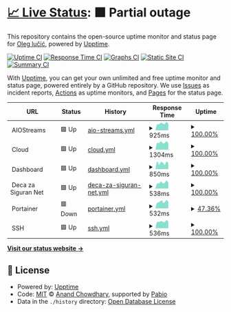 # [📈 Live Status](https://status.oleglucic.com): <!--live status--> **🟧 Partial outage**

This repository contains the open-source uptime monitor and status page for [Oleg lučić](https://status.oleglucic.com), powered by [Upptime](https://github.com/upptime/upptime).

[![Uptime CI](https://github.com/oleglucic/upptime/workflows/Uptime%20CI/badge.svg)](https://github.com/oleglucic/upptime/actions?query=workflow%3A%22Uptime+CI%22)
[![Response Time CI](https://github.com/oleglucic/upptime/workflows/Response%20Time%20CI/badge.svg)](https://github.com/oleglucic/upptime/actions?query=workflow%3A%22Response+Time+CI%22)
[![Graphs CI](https://github.com/oleglucic/upptime/workflows/Graphs%20CI/badge.svg)](https://github.com/oleglucic/upptime/actions?query=workflow%3A%22Graphs+CI%22)
[![Static Site CI](https://github.com/oleglucic/upptime/workflows/Static%20Site%20CI/badge.svg)](https://github.com/oleglucic/upptime/actions?query=workflow%3A%22Static+Site+CI%22)
[![Summary CI](https://github.com/oleglucic/upptime/workflows/Summary%20CI/badge.svg)](https://github.com/oleglucic/upptime/actions?query=workflow%3A%22Summary+CI%22)

With [Upptime](https://upptime.js.org), you can get your own unlimited and free uptime monitor and status page, powered entirely by a GitHub repository. We use [Issues](https://github.com/oleglucic/upptime/issues) as incident reports, [Actions](https://github.com/oleglucic/upptime/actions) as uptime monitors, and [Pages](https://status.oleglucic.com) for the status page.

<!--start: status pages-->
<!-- This summary is generated by Upptime (https://github.com/upptime/upptime) -->
<!-- Do not edit this manually, your changes will be overwritten -->
<!-- prettier-ignore -->
| URL | Status | History | Response Time | Uptime |
| --- | ------ | ------- | ------------- | ------ |
| <img alt="" src="https://raw.githubusercontent.com/oleglucic/upptime/master/assets/AIOS.ico" height="13"> AIOStreams | 🟩 Up | [aio-streams.yml](https://github.com/oleglucic/upptime/commits/HEAD/history/aio-streams.yml) | <details><summary><img alt="Response time graph" src="./graphs/aio-streams/response-time-week.png" height="20"> 925ms</summary><br><a href="https://status.oleglucic.com/history/aio-streams"><img alt="Response time 725" src="https://img.shields.io/endpoint?url=https%3A%2F%2Fraw.githubusercontent.com%2Foleglucic%2Fupptime%2FHEAD%2Fapi%2Faio-streams%2Fresponse-time.json"></a><br><a href="https://status.oleglucic.com/history/aio-streams"><img alt="24-hour response time 858" src="https://img.shields.io/endpoint?url=https%3A%2F%2Fraw.githubusercontent.com%2Foleglucic%2Fupptime%2FHEAD%2Fapi%2Faio-streams%2Fresponse-time-day.json"></a><br><a href="https://status.oleglucic.com/history/aio-streams"><img alt="7-day response time 925" src="https://img.shields.io/endpoint?url=https%3A%2F%2Fraw.githubusercontent.com%2Foleglucic%2Fupptime%2FHEAD%2Fapi%2Faio-streams%2Fresponse-time-week.json"></a><br><a href="https://status.oleglucic.com/history/aio-streams"><img alt="30-day response time 725" src="https://img.shields.io/endpoint?url=https%3A%2F%2Fraw.githubusercontent.com%2Foleglucic%2Fupptime%2FHEAD%2Fapi%2Faio-streams%2Fresponse-time-month.json"></a><br><a href="https://status.oleglucic.com/history/aio-streams"><img alt="1-year response time 725" src="https://img.shields.io/endpoint?url=https%3A%2F%2Fraw.githubusercontent.com%2Foleglucic%2Fupptime%2FHEAD%2Fapi%2Faio-streams%2Fresponse-time-year.json"></a></details> | <details><summary><a href="https://status.oleglucic.com/history/aio-streams">100.00%</a></summary><a href="https://status.oleglucic.com/history/aio-streams"><img alt="All-time uptime 99.53%" src="https://img.shields.io/endpoint?url=https%3A%2F%2Fraw.githubusercontent.com%2Foleglucic%2Fupptime%2FHEAD%2Fapi%2Faio-streams%2Fuptime.json"></a><br><a href="https://status.oleglucic.com/history/aio-streams"><img alt="24-hour uptime 100.00%" src="https://img.shields.io/endpoint?url=https%3A%2F%2Fraw.githubusercontent.com%2Foleglucic%2Fupptime%2FHEAD%2Fapi%2Faio-streams%2Fuptime-day.json"></a><br><a href="https://status.oleglucic.com/history/aio-streams"><img alt="7-day uptime 100.00%" src="https://img.shields.io/endpoint?url=https%3A%2F%2Fraw.githubusercontent.com%2Foleglucic%2Fupptime%2FHEAD%2Fapi%2Faio-streams%2Fuptime-week.json"></a><br><a href="https://status.oleglucic.com/history/aio-streams"><img alt="30-day uptime 99.53%" src="https://img.shields.io/endpoint?url=https%3A%2F%2Fraw.githubusercontent.com%2Foleglucic%2Fupptime%2FHEAD%2Fapi%2Faio-streams%2Fuptime-month.json"></a><br><a href="https://status.oleglucic.com/history/aio-streams"><img alt="1-year uptime 99.53%" src="https://img.shields.io/endpoint?url=https%3A%2F%2Fraw.githubusercontent.com%2Foleglucic%2Fupptime%2FHEAD%2Fapi%2Faio-streams%2Fuptime-year.json"></a></details>
| <img alt="" src="https://raw.githubusercontent.com/oleglucic/upptime/master/assets/CLD.ico" height="13"> Cloud | 🟩 Up | [cloud.yml](https://github.com/oleglucic/upptime/commits/HEAD/history/cloud.yml) | <details><summary><img alt="Response time graph" src="./graphs/cloud/response-time-week.png" height="20"> 1304ms</summary><br><a href="https://status.oleglucic.com/history/cloud"><img alt="Response time 957" src="https://img.shields.io/endpoint?url=https%3A%2F%2Fraw.githubusercontent.com%2Foleglucic%2Fupptime%2FHEAD%2Fapi%2Fcloud%2Fresponse-time.json"></a><br><a href="https://status.oleglucic.com/history/cloud"><img alt="24-hour response time 1164" src="https://img.shields.io/endpoint?url=https%3A%2F%2Fraw.githubusercontent.com%2Foleglucic%2Fupptime%2FHEAD%2Fapi%2Fcloud%2Fresponse-time-day.json"></a><br><a href="https://status.oleglucic.com/history/cloud"><img alt="7-day response time 1304" src="https://img.shields.io/endpoint?url=https%3A%2F%2Fraw.githubusercontent.com%2Foleglucic%2Fupptime%2FHEAD%2Fapi%2Fcloud%2Fresponse-time-week.json"></a><br><a href="https://status.oleglucic.com/history/cloud"><img alt="30-day response time 957" src="https://img.shields.io/endpoint?url=https%3A%2F%2Fraw.githubusercontent.com%2Foleglucic%2Fupptime%2FHEAD%2Fapi%2Fcloud%2Fresponse-time-month.json"></a><br><a href="https://status.oleglucic.com/history/cloud"><img alt="1-year response time 957" src="https://img.shields.io/endpoint?url=https%3A%2F%2Fraw.githubusercontent.com%2Foleglucic%2Fupptime%2FHEAD%2Fapi%2Fcloud%2Fresponse-time-year.json"></a></details> | <details><summary><a href="https://status.oleglucic.com/history/cloud">100.00%</a></summary><a href="https://status.oleglucic.com/history/cloud"><img alt="All-time uptime 92.22%" src="https://img.shields.io/endpoint?url=https%3A%2F%2Fraw.githubusercontent.com%2Foleglucic%2Fupptime%2FHEAD%2Fapi%2Fcloud%2Fuptime.json"></a><br><a href="https://status.oleglucic.com/history/cloud"><img alt="24-hour uptime 100.00%" src="https://img.shields.io/endpoint?url=https%3A%2F%2Fraw.githubusercontent.com%2Foleglucic%2Fupptime%2FHEAD%2Fapi%2Fcloud%2Fuptime-day.json"></a><br><a href="https://status.oleglucic.com/history/cloud"><img alt="7-day uptime 100.00%" src="https://img.shields.io/endpoint?url=https%3A%2F%2Fraw.githubusercontent.com%2Foleglucic%2Fupptime%2FHEAD%2Fapi%2Fcloud%2Fuptime-week.json"></a><br><a href="https://status.oleglucic.com/history/cloud"><img alt="30-day uptime 92.22%" src="https://img.shields.io/endpoint?url=https%3A%2F%2Fraw.githubusercontent.com%2Foleglucic%2Fupptime%2FHEAD%2Fapi%2Fcloud%2Fuptime-month.json"></a><br><a href="https://status.oleglucic.com/history/cloud"><img alt="1-year uptime 92.22%" src="https://img.shields.io/endpoint?url=https%3A%2F%2Fraw.githubusercontent.com%2Foleglucic%2Fupptime%2FHEAD%2Fapi%2Fcloud%2Fuptime-year.json"></a></details>
| <img alt="" src="https://raw.githubusercontent.com/oleglucic/upptime/master/assets/DASH.ico" height="13"> Dashboard | 🟩 Up | [dashboard.yml](https://github.com/oleglucic/upptime/commits/HEAD/history/dashboard.yml) | <details><summary><img alt="Response time graph" src="./graphs/dashboard/response-time-week.png" height="20"> 850ms</summary><br><a href="https://status.oleglucic.com/history/dashboard"><img alt="Response time 675" src="https://img.shields.io/endpoint?url=https%3A%2F%2Fraw.githubusercontent.com%2Foleglucic%2Fupptime%2FHEAD%2Fapi%2Fdashboard%2Fresponse-time.json"></a><br><a href="https://status.oleglucic.com/history/dashboard"><img alt="24-hour response time 880" src="https://img.shields.io/endpoint?url=https%3A%2F%2Fraw.githubusercontent.com%2Foleglucic%2Fupptime%2FHEAD%2Fapi%2Fdashboard%2Fresponse-time-day.json"></a><br><a href="https://status.oleglucic.com/history/dashboard"><img alt="7-day response time 850" src="https://img.shields.io/endpoint?url=https%3A%2F%2Fraw.githubusercontent.com%2Foleglucic%2Fupptime%2FHEAD%2Fapi%2Fdashboard%2Fresponse-time-week.json"></a><br><a href="https://status.oleglucic.com/history/dashboard"><img alt="30-day response time 675" src="https://img.shields.io/endpoint?url=https%3A%2F%2Fraw.githubusercontent.com%2Foleglucic%2Fupptime%2FHEAD%2Fapi%2Fdashboard%2Fresponse-time-month.json"></a><br><a href="https://status.oleglucic.com/history/dashboard"><img alt="1-year response time 675" src="https://img.shields.io/endpoint?url=https%3A%2F%2Fraw.githubusercontent.com%2Foleglucic%2Fupptime%2FHEAD%2Fapi%2Fdashboard%2Fresponse-time-year.json"></a></details> | <details><summary><a href="https://status.oleglucic.com/history/dashboard">100.00%</a></summary><a href="https://status.oleglucic.com/history/dashboard"><img alt="All-time uptime 99.63%" src="https://img.shields.io/endpoint?url=https%3A%2F%2Fraw.githubusercontent.com%2Foleglucic%2Fupptime%2FHEAD%2Fapi%2Fdashboard%2Fuptime.json"></a><br><a href="https://status.oleglucic.com/history/dashboard"><img alt="24-hour uptime 100.00%" src="https://img.shields.io/endpoint?url=https%3A%2F%2Fraw.githubusercontent.com%2Foleglucic%2Fupptime%2FHEAD%2Fapi%2Fdashboard%2Fuptime-day.json"></a><br><a href="https://status.oleglucic.com/history/dashboard"><img alt="7-day uptime 100.00%" src="https://img.shields.io/endpoint?url=https%3A%2F%2Fraw.githubusercontent.com%2Foleglucic%2Fupptime%2FHEAD%2Fapi%2Fdashboard%2Fuptime-week.json"></a><br><a href="https://status.oleglucic.com/history/dashboard"><img alt="30-day uptime 99.63%" src="https://img.shields.io/endpoint?url=https%3A%2F%2Fraw.githubusercontent.com%2Foleglucic%2Fupptime%2FHEAD%2Fapi%2Fdashboard%2Fuptime-month.json"></a><br><a href="https://status.oleglucic.com/history/dashboard"><img alt="1-year uptime 99.63%" src="https://img.shields.io/endpoint?url=https%3A%2F%2Fraw.githubusercontent.com%2Foleglucic%2Fupptime%2FHEAD%2Fapi%2Fdashboard%2Fuptime-year.json"></a></details>
| <img alt="" src="https://raw.githubusercontent.com/oleglucic/upptime/master/assets/DSN.ico" height="13"> Deca za Siguran Net | 🟩 Up | [deca-za-siguran-net.yml](https://github.com/oleglucic/upptime/commits/HEAD/history/deca-za-siguran-net.yml) | <details><summary><img alt="Response time graph" src="./graphs/deca-za-siguran-net/response-time-week.png" height="20"> 538ms</summary><br><a href="https://status.oleglucic.com/history/deca-za-siguran-net"><img alt="Response time 612" src="https://img.shields.io/endpoint?url=https%3A%2F%2Fraw.githubusercontent.com%2Foleglucic%2Fupptime%2FHEAD%2Fapi%2Fdeca-za-siguran-net%2Fresponse-time.json"></a><br><a href="https://status.oleglucic.com/history/deca-za-siguran-net"><img alt="24-hour response time 478" src="https://img.shields.io/endpoint?url=https%3A%2F%2Fraw.githubusercontent.com%2Foleglucic%2Fupptime%2FHEAD%2Fapi%2Fdeca-za-siguran-net%2Fresponse-time-day.json"></a><br><a href="https://status.oleglucic.com/history/deca-za-siguran-net"><img alt="7-day response time 538" src="https://img.shields.io/endpoint?url=https%3A%2F%2Fraw.githubusercontent.com%2Foleglucic%2Fupptime%2FHEAD%2Fapi%2Fdeca-za-siguran-net%2Fresponse-time-week.json"></a><br><a href="https://status.oleglucic.com/history/deca-za-siguran-net"><img alt="30-day response time 612" src="https://img.shields.io/endpoint?url=https%3A%2F%2Fraw.githubusercontent.com%2Foleglucic%2Fupptime%2FHEAD%2Fapi%2Fdeca-za-siguran-net%2Fresponse-time-month.json"></a><br><a href="https://status.oleglucic.com/history/deca-za-siguran-net"><img alt="1-year response time 612" src="https://img.shields.io/endpoint?url=https%3A%2F%2Fraw.githubusercontent.com%2Foleglucic%2Fupptime%2FHEAD%2Fapi%2Fdeca-za-siguran-net%2Fresponse-time-year.json"></a></details> | <details><summary><a href="https://status.oleglucic.com/history/deca-za-siguran-net">100.00%</a></summary><a href="https://status.oleglucic.com/history/deca-za-siguran-net"><img alt="All-time uptime 98.65%" src="https://img.shields.io/endpoint?url=https%3A%2F%2Fraw.githubusercontent.com%2Foleglucic%2Fupptime%2FHEAD%2Fapi%2Fdeca-za-siguran-net%2Fuptime.json"></a><br><a href="https://status.oleglucic.com/history/deca-za-siguran-net"><img alt="24-hour uptime 100.00%" src="https://img.shields.io/endpoint?url=https%3A%2F%2Fraw.githubusercontent.com%2Foleglucic%2Fupptime%2FHEAD%2Fapi%2Fdeca-za-siguran-net%2Fuptime-day.json"></a><br><a href="https://status.oleglucic.com/history/deca-za-siguran-net"><img alt="7-day uptime 100.00%" src="https://img.shields.io/endpoint?url=https%3A%2F%2Fraw.githubusercontent.com%2Foleglucic%2Fupptime%2FHEAD%2Fapi%2Fdeca-za-siguran-net%2Fuptime-week.json"></a><br><a href="https://status.oleglucic.com/history/deca-za-siguran-net"><img alt="30-day uptime 98.65%" src="https://img.shields.io/endpoint?url=https%3A%2F%2Fraw.githubusercontent.com%2Foleglucic%2Fupptime%2FHEAD%2Fapi%2Fdeca-za-siguran-net%2Fuptime-month.json"></a><br><a href="https://status.oleglucic.com/history/deca-za-siguran-net"><img alt="1-year uptime 98.65%" src="https://img.shields.io/endpoint?url=https%3A%2F%2Fraw.githubusercontent.com%2Foleglucic%2Fupptime%2FHEAD%2Fapi%2Fdeca-za-siguran-net%2Fuptime-year.json"></a></details>
| <img alt="" src="https://raw.githubusercontent.com/oleglucic/upptime/master/assets/PTN.ico" height="13"> Portainer | 🟥 Down | [portainer.yml](https://github.com/oleglucic/upptime/commits/HEAD/history/portainer.yml) | <details><summary><img alt="Response time graph" src="./graphs/portainer/response-time-week.png" height="20"> 532ms</summary><br><a href="https://status.oleglucic.com/history/portainer"><img alt="Response time 449" src="https://img.shields.io/endpoint?url=https%3A%2F%2Fraw.githubusercontent.com%2Foleglucic%2Fupptime%2FHEAD%2Fapi%2Fportainer%2Fresponse-time.json"></a><br><a href="https://status.oleglucic.com/history/portainer"><img alt="24-hour response time 490" src="https://img.shields.io/endpoint?url=https%3A%2F%2Fraw.githubusercontent.com%2Foleglucic%2Fupptime%2FHEAD%2Fapi%2Fportainer%2Fresponse-time-day.json"></a><br><a href="https://status.oleglucic.com/history/portainer"><img alt="7-day response time 532" src="https://img.shields.io/endpoint?url=https%3A%2F%2Fraw.githubusercontent.com%2Foleglucic%2Fupptime%2FHEAD%2Fapi%2Fportainer%2Fresponse-time-week.json"></a><br><a href="https://status.oleglucic.com/history/portainer"><img alt="30-day response time 449" src="https://img.shields.io/endpoint?url=https%3A%2F%2Fraw.githubusercontent.com%2Foleglucic%2Fupptime%2FHEAD%2Fapi%2Fportainer%2Fresponse-time-month.json"></a><br><a href="https://status.oleglucic.com/history/portainer"><img alt="1-year response time 449" src="https://img.shields.io/endpoint?url=https%3A%2F%2Fraw.githubusercontent.com%2Foleglucic%2Fupptime%2FHEAD%2Fapi%2Fportainer%2Fresponse-time-year.json"></a></details> | <details><summary><a href="https://status.oleglucic.com/history/portainer">47.36%</a></summary><a href="https://status.oleglucic.com/history/portainer"><img alt="All-time uptime 82.65%" src="https://img.shields.io/endpoint?url=https%3A%2F%2Fraw.githubusercontent.com%2Foleglucic%2Fupptime%2FHEAD%2Fapi%2Fportainer%2Fuptime.json"></a><br><a href="https://status.oleglucic.com/history/portainer"><img alt="24-hour uptime 0.00%" src="https://img.shields.io/endpoint?url=https%3A%2F%2Fraw.githubusercontent.com%2Foleglucic%2Fupptime%2FHEAD%2Fapi%2Fportainer%2Fuptime-day.json"></a><br><a href="https://status.oleglucic.com/history/portainer"><img alt="7-day uptime 47.36%" src="https://img.shields.io/endpoint?url=https%3A%2F%2Fraw.githubusercontent.com%2Foleglucic%2Fupptime%2FHEAD%2Fapi%2Fportainer%2Fuptime-week.json"></a><br><a href="https://status.oleglucic.com/history/portainer"><img alt="30-day uptime 82.65%" src="https://img.shields.io/endpoint?url=https%3A%2F%2Fraw.githubusercontent.com%2Foleglucic%2Fupptime%2FHEAD%2Fapi%2Fportainer%2Fuptime-month.json"></a><br><a href="https://status.oleglucic.com/history/portainer"><img alt="1-year uptime 82.65%" src="https://img.shields.io/endpoint?url=https%3A%2F%2Fraw.githubusercontent.com%2Foleglucic%2Fupptime%2FHEAD%2Fapi%2Fportainer%2Fuptime-year.json"></a></details>
| <img alt="" src="https://raw.githubusercontent.com/oleglucic/upptime/master/assets/SSH.ico" height="13"> SSH | 🟩 Up | [ssh.yml](https://github.com/oleglucic/upptime/commits/HEAD/history/ssh.yml) | <details><summary><img alt="Response time graph" src="./graphs/ssh/response-time-week.png" height="20"> 536ms</summary><br><a href="https://status.oleglucic.com/history/ssh"><img alt="Response time 536" src="https://img.shields.io/endpoint?url=https%3A%2F%2Fraw.githubusercontent.com%2Foleglucic%2Fupptime%2FHEAD%2Fapi%2Fssh%2Fresponse-time.json"></a><br><a href="https://status.oleglucic.com/history/ssh"><img alt="24-hour response time 507" src="https://img.shields.io/endpoint?url=https%3A%2F%2Fraw.githubusercontent.com%2Foleglucic%2Fupptime%2FHEAD%2Fapi%2Fssh%2Fresponse-time-day.json"></a><br><a href="https://status.oleglucic.com/history/ssh"><img alt="7-day response time 536" src="https://img.shields.io/endpoint?url=https%3A%2F%2Fraw.githubusercontent.com%2Foleglucic%2Fupptime%2FHEAD%2Fapi%2Fssh%2Fresponse-time-week.json"></a><br><a href="https://status.oleglucic.com/history/ssh"><img alt="30-day response time 536" src="https://img.shields.io/endpoint?url=https%3A%2F%2Fraw.githubusercontent.com%2Foleglucic%2Fupptime%2FHEAD%2Fapi%2Fssh%2Fresponse-time-month.json"></a><br><a href="https://status.oleglucic.com/history/ssh"><img alt="1-year response time 536" src="https://img.shields.io/endpoint?url=https%3A%2F%2Fraw.githubusercontent.com%2Foleglucic%2Fupptime%2FHEAD%2Fapi%2Fssh%2Fresponse-time-year.json"></a></details> | <details><summary><a href="https://status.oleglucic.com/history/ssh">100.00%</a></summary><a href="https://status.oleglucic.com/history/ssh"><img alt="All-time uptime 100.00%" src="https://img.shields.io/endpoint?url=https%3A%2F%2Fraw.githubusercontent.com%2Foleglucic%2Fupptime%2FHEAD%2Fapi%2Fssh%2Fuptime.json"></a><br><a href="https://status.oleglucic.com/history/ssh"><img alt="24-hour uptime 100.00%" src="https://img.shields.io/endpoint?url=https%3A%2F%2Fraw.githubusercontent.com%2Foleglucic%2Fupptime%2FHEAD%2Fapi%2Fssh%2Fuptime-day.json"></a><br><a href="https://status.oleglucic.com/history/ssh"><img alt="7-day uptime 100.00%" src="https://img.shields.io/endpoint?url=https%3A%2F%2Fraw.githubusercontent.com%2Foleglucic%2Fupptime%2FHEAD%2Fapi%2Fssh%2Fuptime-week.json"></a><br><a href="https://status.oleglucic.com/history/ssh"><img alt="30-day uptime 100.00%" src="https://img.shields.io/endpoint?url=https%3A%2F%2Fraw.githubusercontent.com%2Foleglucic%2Fupptime%2FHEAD%2Fapi%2Fssh%2Fuptime-month.json"></a><br><a href="https://status.oleglucic.com/history/ssh"><img alt="1-year uptime 100.00%" src="https://img.shields.io/endpoint?url=https%3A%2F%2Fraw.githubusercontent.com%2Foleglucic%2Fupptime%2FHEAD%2Fapi%2Fssh%2Fuptime-year.json"></a></details>

<!--end: status pages-->

[**Visit our status website →**](https://status.oleglucic.com)

## 📄 License

- Powered by: [Upptime](https://github.com/upptime/upptime)
- Code: [MIT](./LICENSE) © [Anand Chowdhary](https://anandchowdhary.com), supported by [Pabio](https://pabio.com)
- Data in the `./history` directory: [Open Database License](https://opendatacommons.org/licenses/odbl/1-0/)
